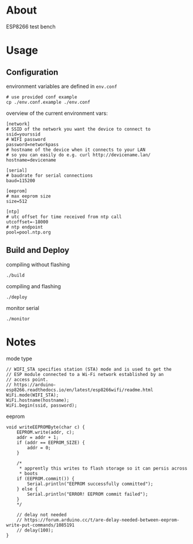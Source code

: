 # About

ESP8266 test bench

# Usage

## Configuration

environment variables are defined in `env.conf`

```
# use provided conf example
cp ./env.conf.example ./env.conf
```

overview of the current environment vars:

```
[network]
# SSID of the network you want the device to connect to
ssid=yourssid
# WIFI password
password=networkpass
# hostname of the device when it connects to your LAN
# so you can easily do e.g. curl http://devicename.lan/
hostname=devicename

[serial]
# baudrate for serial connections
baud=115200

[eeprom]
# max eeprom size
size=512

[ntp]
# utc offset for time received from ntp call
utcoffset=-18000
# ntp endpoint
pool=pool.ntp.org
```

## Build and Deploy

compiling without flashing

```
./build
```

compiling and flashing

```
./deploy
```

monitor serial

```
./monitor
```

# Notes

mode type

```
// WIFI_STA specifies station (STA) mode and is used to get the
// ESP module connected to a Wi-Fi network established by an 
// access point.
// https://arduino-esp8266.readthedocs.io/en/latest/esp8266wifi/readme.html
WiFi.mode(WIFI_STA);
WiFi.hostname(hostname);
WiFi.begin(ssid, password);
```

eeprom

```
void writeEEPROMByte(char c) {
    EEPROM.write(addr, c);
    addr = addr + 1;
    if (addr == EEPROM_SIZE) {
        addr = 0;
    }

    /*
     * apprently this writes to flash storage so it can persis across
     * boots
    if (EEPROM.commit()) {
        Serial.println("EEPROM successfully committed");
    } else {
        Serial.println("ERROR! EEPROM commit failed");
    }
    */

    // delay not needed
    // https://forum.arduino.cc/t/are-delay-needed-between-eeprom-write-put-commands/1085191
    // delay(100);
}
```

